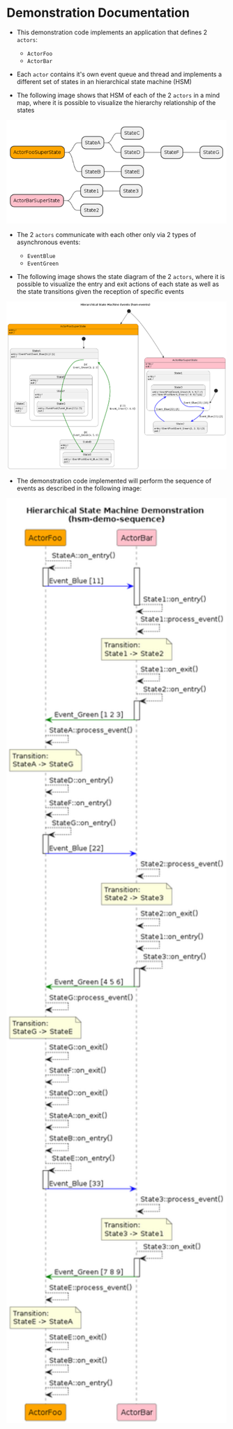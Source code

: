 # Demonstration Documentation

- This demonstration code implements an application that defines 2 `actors`:
    - `ActorFoo`
    - `ActorBar`

- Each `actor` contains it's own event queue and thread and implements a different set of states in an hierarchical state machine (HSM)

- The following image shows that HSM of each of the 2 `actors` in a mind map, where it is possible to visualize the hierarchy relationship of the states

<img src="img/hsm-states.png" width="800"/>


- The 2 `actors` communicate with each other only via 2 types of asynchronous events:
    - `EventBlue`
    - `EventGreen`

- The following image shows the state diagram of the 2 `actors`, where it is possible to visualize the entry and exit actions of each state as well as the state transitions given the reception of specific events

<img src="img/hsm-events.png" width="800"/>

- The demonstration code implemented will perform the sequence of events as described in the following image:

<img src="img/hsm-demo-sequence.png" width="600"/>